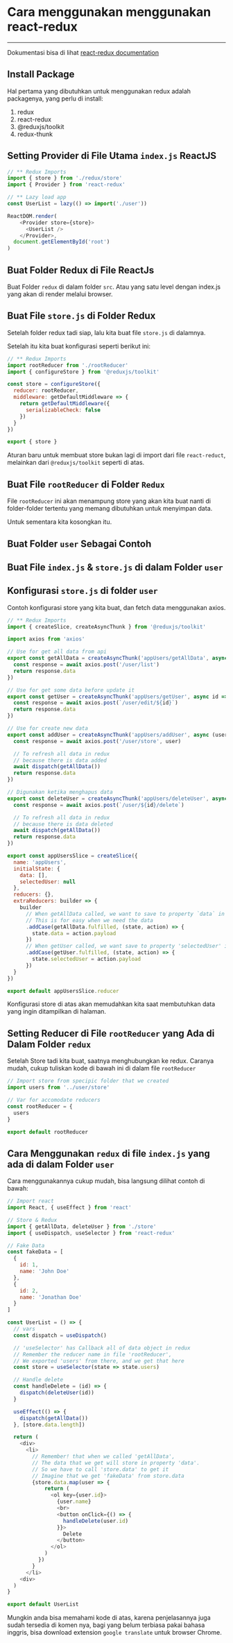 # Cara menggunakan menggunakan react-redux
___

Dokumentasi bisa di lihat [react-redux documentation]('https://react-redux.js.org/')

## Install Package

Hal pertama yang dibutuhkan untuk menggunakan redux adalah packagenya, yang perlu di install:

1. redux
2. react-redux
3. @reduxjs/toolkit
4. redux-thunk

## Setting Provider di File Utama `index.js` ReactJS

```javascript
// ** Redux Imports
import { store } from './redux/store'
import { Provider } from 'react-redux'

// ** Lazy load app
const UserList = lazy(() => import('./user'))

ReactDOM.render(
    <Provider store={store}>
      <UserList />
    </Provider>,
  document.getElementById('root')
)
```

## Buat Folder Redux di File ReactJs

Buat Folder `redux` di dalam folder `src`. Atau yang satu level dengan index.js yang akan di render melalui browser.

## Buat File `store.js` di Folder Redux

Setelah folder redux tadi siap, lalu kita buat file `store.js` di dalamnya.

Setelah itu kita buat konfigurasi seperti berikut ini:

```javascript
// ** Redux Imports
import rootReducer from './rootReducer'
import { configureStore } from '@reduxjs/toolkit'

const store = configureStore({
  reducer: rootReducer,
  middleware: getDefaultMiddleware => {
    return getDefaultMiddleware({
      serializableCheck: false
    })
  }
})

export { store }
```

Aturan baru untuk membuat store bukan lagi di import dari file `react-reduct`, melainkan dari `@reduxjs/toolkit` seperti di atas.

## Buat File `rootReducer` di Folder `Redux`

File `rootReducer` ini akan menampung store yang akan kita buat nanti di folder-folder tertentu yang memang dibutuhkan untuk menyimpan data.

Untuk sementara kita kosongkan itu.

## Buat Folder `user` Sebagai Contoh
## Buat File `index.js` & `store.js` di dalam Folder `user`
## Konfigurasi `store.js` di folder `user`

Contoh konfigurasi store yang kita buat, dan fetch data menggunakan axios.

```javascript
// ** Redux Imports
import { createSlice, createAsyncThunk } from '@reduxjs/toolkit'

import axios from 'axios'

// Use for get all data from api
export const getAllData = createAsyncThunk('appUsers/getAllData', async () => {
  const response = await axios.post('/user/list')
  return response.data
})

// Use for get some data before update it
export const getUser = createAsyncThunk('appUsers/getUser', async id => {
  const response = await axios.post(`/user/edit/${id}`)
  return response.data
})

// Use for create new data
export const addUser = createAsyncThunk('appUsers/addUser', async (user, { dispatch, getState }) => {
  const response = await axios.post('/user/store', user)

  // To refresh all data in redux
  // because there is data added
  await dispatch(getAllData())
  return response.data
})

// Digunakan ketika menghapus data
export const deleteUser = createAsyncThunk('appUsers/deleteUser', async (id, { dispatch, getState }) => {
  const response = await axios.post(`/user/${id}/delete`)

  // To refresh all data in redux
  // because there is data deleted
  await dispatch(getAllData())
  return response.data
})

export const appUsersSlice = createSlice({
  name: 'appUsers',
  initialState: {
    data: [],
    selectedUser: null
  },
  reducers: {},
  extraReducers: builder => {
    builder
      // When getAllData called, we want to save to property `data` in reducer
      // This is for easy when we need the data
      .addCase(getAllData.fulfilled, (state, action) => {
        state.data = action.payload
      })
      // When getUser called, we want save to property 'selectedUser' in reducer
      .addCase(getUser.fulfilled, (state, action) => {
        state.selectedUser = action.payload
      })
  }
})

export default appUsersSlice.reducer

```

Konfigurasi store di atas akan memudahkan kita saat membutuhkan data yang ingin ditampilkan di halaman.

## Setting Reducer di File `rootReducer` yang Ada di Dalam Folder `redux`

Setelah Store tadi kita buat, saatnya menghubungkan ke redux.
Caranya mudah, cukup tuliskan kode di bawah ini di dalam file `rootReducer`

```javascript
// Import store from specipic folder that we created
import users from '../user/store'

// Var for accomodate reducers
const rootReducer = {
  users
}

export default rootReducer
```

## Cara Menggunakan `redux` di file `index.js` yang ada di dalam Folder `user`

Cara menggunakannya cukup mudah, bisa langsung dilihat contoh di bawah:

```javascript
// Import react
import React, { useEffect } from 'react'

// Store & Redux
import { getAllData, deleteUser } from './store'
import { useDispatch, useSelector } from 'react-redux'

// Fake Data
const fakeData = [
  {
    id: 1,
    name: 'John Doe'
  },
  {
    id: 2,
    name: 'Jonathan Doe'
  }
]

const UserList = () => {
  // vars
  const dispatch = useDispatch()

  // 'useSelector' has Callback all of data object in redux
  // Remember the reducer name in file 'rootReducer', 
  // We exported 'users' from there, and we get that here
  const store = useSelector(state => state.users)

  // Handle delete
  const handleDelete = (id) => {
    dispatch(deleteUser(id))
  }

  useEffect(() => {
    dispatch(getAllData())
  }, [store.data.length])

  return (
    <div>
      <li>
        // Remember! that when we called 'getAllData', 
        // The data that we get will store in property 'data'.
        // So we have to call 'store.data' to get it
        // Imagine that we get 'fakeData' from store.data
        {store.data.map(user => {
            return (
              <ol key={user.id}>
                {user.name}
                <br>
                <button onClick={() => {
                  handleDelete(user.id)
                }}>
                  Delete
                </button>
              </ol>
            )
          })
        }
      </li>
    <div>
  )
}

export default UserList

```

Mungkin anda bisa memahami kode di atas, karena penjelasannya juga sudah tersedia di komen nya, bagi yang belum terbiasa pakai bahasa inggris, bisa download extension `google translate` untuk browser Chrome.
